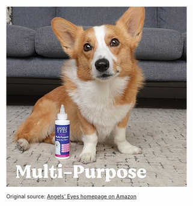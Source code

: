 ![Angels' Eyes](https://raw.githubusercontent.com/nikole-flowers/leo-work/main/AngelsEyes/AngelsEyes.jpg "Angels' Eyes")

Original source: [Angels' Eyes homepage on Amazon](https://www.amazon.com/stores/AngelsEyes/page/49070ADD-BA53-44EB-B16D-5008376C43C8)

